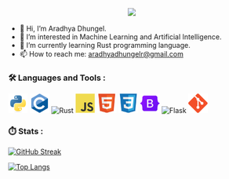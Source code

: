 <div id="header" align="center">
  <img src="https://i.pinimg.com/564x/fa/50/0f/fa500f3c754f138a51fd15224bcb9f44.jpg" width="300">
</div>

- 👋 Hi, I’m Aradhya Dhungel.
- 👀 I’m interested in Machine Learning and Artificial Intelligence.
- 🌱 I’m currently learning Rust programming language.
- 📫 How to reach me: aradhyadhungelr@gmail.com

### :hammer_and_wrench: Languages and Tools :
<div>
  <img src="https://github.com/devicons/devicon/blob/9f4f5cdb393299a81125eb5127929ea7bfe42889/icons/python/python-original.svg" title="Python" alt="Python3" width="40">
  <img src="https://github.com/devicons/devicon/blob/master/icons/c/c-original.svg" title="C lang" alt="C lang" width="40">
  <img src="https://www.nicepng.com/png/full/34-348422_community-spotlight-rust-programming-language.png" title="Rust lang" alt="Rust" width="40">
  <img src="https://github.com/devicons/devicon/blob/master/icons/javascript/javascript-original.svg" title="Javascript" alt="Javascript" width="40">
  <img src="https://github.com/devicons/devicon/blob/master/icons/html5/html5-original.svg" title="HTML5" alt="HTML5" width="40">
  <img src="https://github.com/devicons/devicon/blob/master/icons/css3/css3-original.svg" title="CSS3" alt="CSS" width="40">
  <img src="https://github.com/devicons/devicon/blob/master/icons/bootstrap/bootstrap-original.svg" title="Bootstrap" alt="Bootstrap5" width="40">
  <img src="https://www.tanx.dev/img/portfolio/skills/flask_hu72cabb78f46b7a6be69f75b8332bcccc_7761_360x0_resize_q85_box_3.png" title="Flask" alt="Flask" width="40">
  <img src="https://github.com/devicons/devicon/blob/master/icons/git/git-original.svg" title="Git" alt="Git" width="40">
</div>

### ⏱️ Stats :
[![GitHub Streak](https://github-readme-streak-stats.herokuapp.com?user=uwantwater&theme=black-ice)](https://git.io/streak-stats)

[![Top Langs](https://github-readme-stats.vercel.app/api/top-langs/?username=uwantwater&theme=github_dark)](https://github.com/anuraghazra/github-readme-stats)
<!---
uwantwater/uwantwater is a ✨ special ✨ repository because its `README.md` (this file) appears on your GitHub profile.
You can click the Preview link to take a look at your changes.
--->
